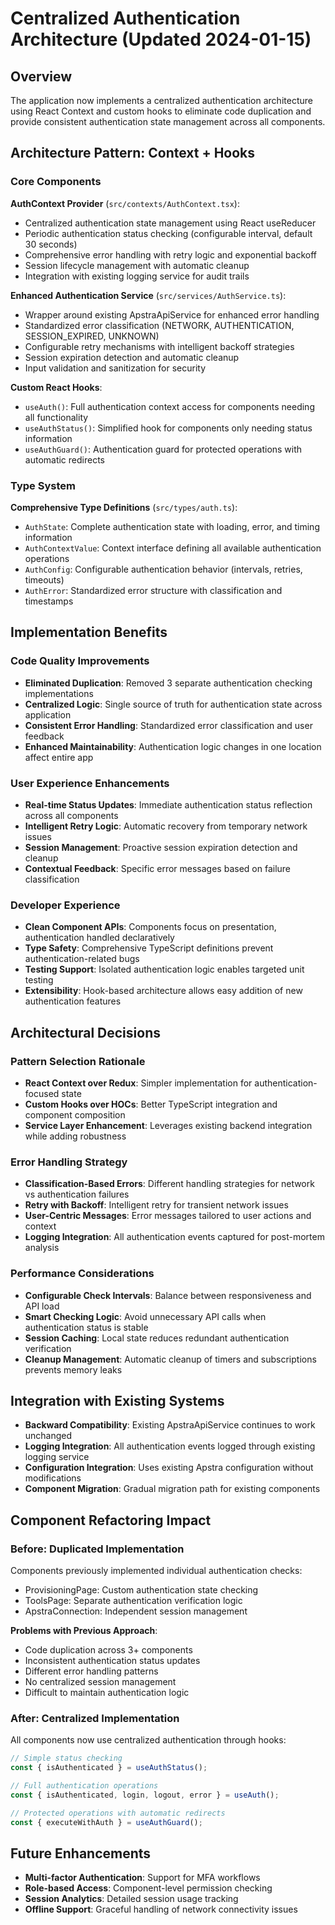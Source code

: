 # Centralized Authentication Architecture (Updated 2024-01-15)

## Overview
The application now implements a centralized authentication architecture using React Context and custom hooks to eliminate code duplication and provide consistent authentication state management across all components.

## Architecture Pattern: Context + Hooks

### Core Components

**AuthContext Provider** (`src/contexts/AuthContext.tsx`):
- Centralized authentication state management using React useReducer
- Periodic authentication status checking (configurable interval, default 30 seconds)
- Comprehensive error handling with retry logic and exponential backoff
- Session lifecycle management with automatic cleanup
- Integration with existing logging service for audit trails

**Enhanced Authentication Service** (`src/services/AuthService.ts`):
- Wrapper around existing ApstraApiService for enhanced error handling
- Standardized error classification (NETWORK, AUTHENTICATION, SESSION_EXPIRED, UNKNOWN)
- Configurable retry mechanisms with intelligent backoff strategies
- Session expiration detection and automatic cleanup
- Input validation and sanitization for security

**Custom React Hooks**:
- `useAuth()`: Full authentication context access for components needing all functionality
- `useAuthStatus()`: Simplified hook for components only needing status information  
- `useAuthGuard()`: Authentication guard for protected operations with automatic redirects

### Type System
**Comprehensive Type Definitions** (`src/types/auth.ts`):
- `AuthState`: Complete authentication state with loading, error, and timing information
- `AuthContextValue`: Context interface defining all available authentication operations
- `AuthConfig`: Configurable authentication behavior (intervals, retries, timeouts)
- `AuthError`: Standardized error structure with classification and timestamps

## Implementation Benefits

### Code Quality Improvements
- **Eliminated Duplication**: Removed 3 separate authentication checking implementations
- **Centralized Logic**: Single source of truth for authentication state across application
- **Consistent Error Handling**: Standardized error classification and user feedback
- **Enhanced Maintainability**: Authentication logic changes in one location affect entire app

### User Experience Enhancements
- **Real-time Status Updates**: Immediate authentication status reflection across all components
- **Intelligent Retry Logic**: Automatic recovery from temporary network issues
- **Session Management**: Proactive session expiration detection and cleanup
- **Contextual Feedback**: Specific error messages based on failure classification

### Developer Experience
- **Clean Component APIs**: Components focus on presentation, authentication handled declaratively
- **Type Safety**: Comprehensive TypeScript definitions prevent authentication-related bugs
- **Testing Support**: Isolated authentication logic enables targeted unit testing
- **Extensibility**: Hook-based architecture allows easy addition of new authentication features

## Architectural Decisions

### Pattern Selection Rationale
- **React Context over Redux**: Simpler implementation for authentication-focused state
- **Custom Hooks over HOCs**: Better TypeScript integration and component composition
- **Service Layer Enhancement**: Leverages existing backend integration while adding robustness

### Error Handling Strategy
- **Classification-Based Errors**: Different handling strategies for network vs authentication failures
- **Retry with Backoff**: Intelligent retry for transient network issues
- **User-Centric Messages**: Error messages tailored to user actions and context
- **Logging Integration**: All authentication events captured for post-mortem analysis

### Performance Considerations
- **Configurable Check Intervals**: Balance between responsiveness and API load
- **Smart Checking Logic**: Avoid unnecessary API calls when authentication status is stable
- **Session Caching**: Local state reduces redundant authentication verification
- **Cleanup Management**: Automatic cleanup of timers and subscriptions prevents memory leaks

## Integration with Existing Systems
- **Backward Compatibility**: Existing ApstraApiService continues to work unchanged
- **Logging Integration**: All authentication events logged through existing logging service
- **Configuration Integration**: Uses existing Apstra configuration without modifications
- **Component Migration**: Gradual migration path for existing components

## Component Refactoring Impact

### Before: Duplicated Implementation
Components previously implemented individual authentication checks:
- ProvisioningPage: Custom authentication state checking
- ToolsPage: Separate authentication verification logic
- ApstraConnection: Independent session management

**Problems with Previous Approach**:
- Code duplication across 3+ components
- Inconsistent authentication status updates
- Different error handling patterns
- No centralized session management
- Difficult to maintain authentication logic

### After: Centralized Implementation
All components now use centralized authentication through hooks:
```typescript
// Simple status checking
const { isAuthenticated } = useAuthStatus();

// Full authentication operations  
const { isAuthenticated, login, logout, error } = useAuth();

// Protected operations with automatic redirects
const { executeWithAuth } = useAuthGuard();
```

## Future Enhancements
- **Multi-factor Authentication**: Support for MFA workflows
- **Role-based Access**: Component-level permission checking
- **Session Analytics**: Detailed session usage tracking
- **Offline Support**: Graceful handling of network connectivity issues